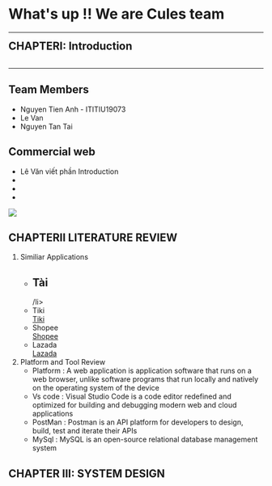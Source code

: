 <html>
    <head></head>
    <body>
        <h1>What's up !! We are Cules team	 </h1>
        <hr>
        <h2 style="margin:auto">CHAPTERI: Introduction </h2> <br>
        <hr>
        <h2>Team Members </h2>
        <ul>
        <li>Nguyen Tien Anh - ITITIU19073
        <li>Le Van
        <li>Nguyen Tan Tai		
        </ul>
        <h2>Commercial web</h2>
            <ul>
                <li>Lê Văn viết phần Introduction</li>
                <li></li>
                <li></li>
                <li></li>
            </ul>
        <img src="https://user-images.githubusercontent.com/74531167/172551306-a09a87c1-9ce7-4031-b599-d048835ee958.PNG"/>
        <h2>CHAPTERII LITERATURE REVIEW</h2>
        <ol>
            <li>Similiar Applications
                <ul>
                    <li><h2>Tài</h2>/li>
            <li>Tiki</li>
                    <a href="https://tiki.vn/">Tiki</a>
            <li>Shopee</li>
                    <a href="https://shopee.vn/">Shopee</a>
            <li>Lazada</li>
                    <a href="https://www.lazada.vn/">Lazada</a>
                </ul>
            </li>
            <li>Platform and Tool Review
                <ul><li>Platform : A web application is application software that runs on a web browser, unlike software programs that run locally and natively on the operating system of the device</li>
                <li>Vs code : Visual Studio Code is a code editor redefined and optimized for building and debugging modern web and cloud applications</li>
                <li>PostMan : Postman is an API platform for developers to design, build, test and iterate their APIs</li>
                <li>MySql : MySQL is an open-source relational database management system</li>
            </li>
        </ol>
        <h2>CHAPTER III: SYSTEM DESIGN</h2>
    </body>
  
</html>
